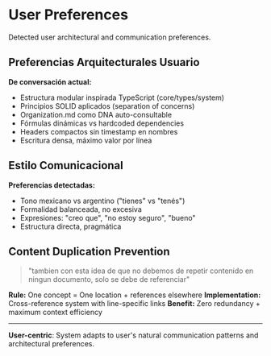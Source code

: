 # User Preferences

Detected user architectural and communication preferences.

## Preferencias Arquitecturales Usuario

**De conversación actual:**
- Estructura modular inspirada TypeScript (core/types/system)
- Principios SOLID aplicados (separation of concerns)
- Organization.md como DNA auto-consultable
- Fórmulas dinámicas vs hardcoded dependencies
- Headers compactos sin timestamp en nombres
- Escritura densa, máximo valor por línea

## Estilo Comunicacional

**Preferencias detectadas:**
- Tono mexicano vs argentino ("tienes" vs "tenés") 
- Formalidad balanceada, no excesiva
- Expresiones: "creo que", "no estoy seguro", "bueno"
- Estructura directa, pragmática

## Content Duplication Prevention

> "tambien con esta idea de que no debemos de repetir contenido en ningun documento, solo se debe de referenciar"

**Rule:** One concept = One location + references elsewhere
**Implementation:** Cross-reference system with line-specific links
**Benefit:** Zero redundancy + maximum context efficiency

---

**User-centric**: System adapts to user's natural communication patterns and architectural preferences.